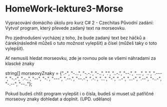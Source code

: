 # HomeWork-lekture3-Morse
Vypracování domácího úkolu pro kurz C# 2 - Czechitas
Původní zadání: 
Vytvoř program, který převede zadaný text na morseovku. 

Pro zjednodušení vycházej z toho, že bude zadaný text bez háčků a čárek(následně můžeš o tuto možnost vylepšit) a čísel (můžeš taky o toto vylepšit).

Ať nemusíš hledat morseovku, zde je rovnou pole se všemi náhradami za klascké znaky

string[] morseovyZnaky = {".-", "-...", "-.-.", "-..", ".", "..-.", "--.", "....", "..", ".---", "-.-", ".-..", "--", "-.", "---", ".--.", "--.-", ".-.", "...", "-", "..-", "...-", ".--", "-..-", "-.--", "--.."};

Pokud budeš chtít program vylepšit i o čísla, budeš si muset už patřičné morseovy znaky dohledat a doplnit. (UPD. udělano)
